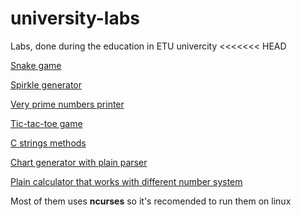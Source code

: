 # university-labs
Labs, done during the education in ETU univercity
<<<<<<< HEAD

[Snake game](https://github.com/Phytonmk/university-labs/tree/master/snake)

[Spirkle generator](https://github.com/Phytonmk/university-labs/tree/master/spirkle)

[Very prime numbers printer](https://github.com/Phytonmk/university-labs/tree/master/very-simple-numbers)

[Tic-tac-toe game](https://github.com/Phytonmk/university-labs/tree/master/ttt)

[C strings methods](https://github.com/Phytonmk/university-labs/tree/master/strings-methods)

[Chart generator with plain parser](https://github.com/Phytonmk/university-labs/tree/master/strings-methods)

[Plain calculator that works with different number system](https://github.com/Phytonmk/university-labs/tree/master/strings-methods)

Most of them uses **ncurses** so it's recomended to run them on linux